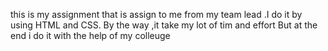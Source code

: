 this is my assignment that is assign to me from my team lead .I do it by using HTML and CSS.
By the way ,it take my lot of tim and effort 
But at the end i do it with the help of my colleuge
